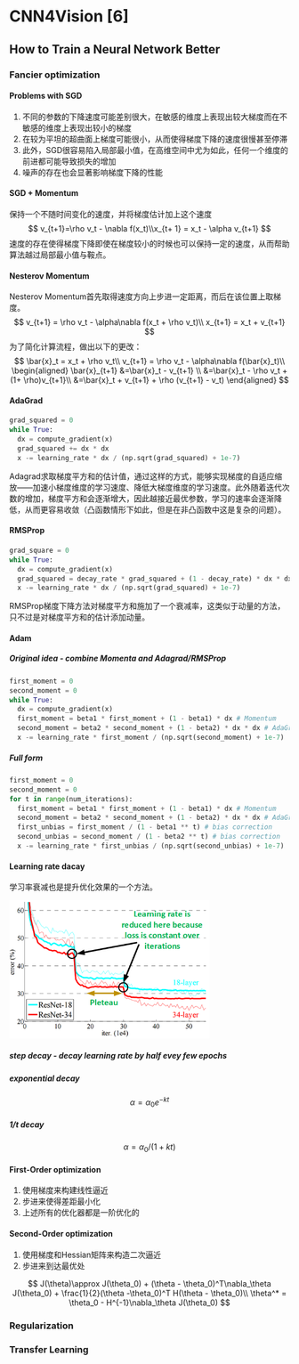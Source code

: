 # CNN4Vision [6]

## How to Train a Neural Network Better

### Fancier optimization

#### Problems with SGD

1. 不同的参数的下降速度可能差别很大，在敏感的维度上表现出较大梯度而在不敏感的维度上表现出较小的梯度
2. 在较为平坦的超曲面上梯度可能很小，从而使得梯度下降的速度很慢甚至停滞
3. 此外，SGD很容易陷入局部最小值，在高维空间中尤为如此，任何一个维度的前进都可能导致损失的增加
4. 噪声的存在也会显著影响梯度下降的性能

#### SGD + Momentum

保持一个不随时间变化的速度，并将梯度估计加上这个速度
$$
v_{t+1}=\rho v_t - \nabla f(x_t)\\x_{t+ 1} = x_t - \alpha v_{t+1}
$$
速度的存在使得梯度下降即使在梯度较小的时候也可以保持一定的速度，从而帮助算法越过局部最小值与鞍点。

#### Nesterov Momentum

Nesterov Momentum首先取得速度方向上步进一定距离，而后在该位置上取梯度。
$$
v_{t+1} = \rho v_t - \alpha\nabla f(x_t + \rho v_t)\\
x_{t+1} = x_t + v_{t+1}
$$
为了简化计算流程，做出以下的更改：
$$
\bar{x}_t = x_t + \rho v_t\\
v_{t+1} = \rho v_t - \alpha\nabla f(\bar{x}_t)\\
\begin{aligned}
\bar{x}_{t+1} &=\bar{x}_t - v_{t+1} \\
&=\bar{x}_t - \rho v_t + (1+ \rho)v_{t+1}\\
&=\bar{x}_t + v_{t+1} + \rho (v_{t+1} - v_t)
\end{aligned}
$$

#### AdaGrad

```python
grad_squared = 0
while True:
  dx = compute_gradient(x)
  grad_squared += dx * dx
  x -= learning_rate * dx / (np.sqrt(grad_squared) + 1e-7)
```

Adagrad求取梯度平方和的估计值，通过这样的方式，能够实现梯度的自适应缩放——加速小梯度维度的学习速度、降低大梯度维度的学习速度。此外随着迭代次数的增加，梯度平方和会逐渐增大，因此越接近最优参数，学习的速率会逐渐降低，从而更容易收敛（凸函数情形下如此，但是在非凸函数中这是复杂的问题）。

#### RMSProp

```python
grad_square = 0
while True:
  dx = compute_gradient(x)
  grad_squared = decay_rate * grad_squared + (1 - decay_rate) * dx * dx
  x -= learning_rate * dx / (np.sqrt(grad_squared) + 1e-7)
```

RMSProp梯度下降方法对梯度平方和施加了一个衰减率，这类似于动量的方法，只不过是对梯度平方和的估计添加动量。

#### Adam

##### Original idea - combine Momenta and Adagrad/RMSProp

```python
first_moment = 0
second_moment = 0
while True:
  dx = compute_gradient(x)
  first_moment = beta1 * first_moment + (1 - beta1) * dx # Momentum
  second_moment = beta2 * second_moment + (1 - beta2) * dx * dx # AdaGrad/RMSProp
  x -= learning_rate * first_moment / (np.sqrt(second_moment) + 1e-7)
```

##### Full form

```python
first_moment = 0
second_moment = 0
for t in range(num_iterations):
  first_moment = beta1 * first_moment + (1 - beta1) * dx # Momentum
  second_moment = beta2 * second_moment + (1 - beta2) * dx * dx # AdaGrad/RMSProp
  first_unbias = first_moment / (1 - beta1 ** t) # bias correction
  second_unbias = second_moment / (1 - beta2 ** t) # bias correction
  x -= learning_rate * first_unbias / (np.sqrt(second_unbias) + 1e-7)
```

#### Learning rate dacay

学习率衰减也是提升优化效果的一个方法。

<img src="./CNN4Vision [6].assets/1*v8X32qzjxXowNuAvncl-ZA.png" alt="查看源图像" style="zoom:67%;" />

##### step decay - decay learning rate by half evey few epochs

##### exponential decay

$$
\alpha = \alpha_0 e^{-kt}
$$

##### 1/t decay

$$
\alpha = \alpha_0 / (1 + kt)
$$

#### First-Order optimization

1. 使用梯度来构建线性逼近
2. 步进来使得差距最小化
3. 上述所有的优化器都是一阶优化的

#### Second-Order optimization

1. 使用梯度和Hessian矩阵来构造二次逼近
2. 步进来到达最优处

$$
J(\theta)\approx J(\theta_0) + (\theta - \theta_0)^T\nabla_\theta J(\theta_0) + \frac{1}{2}(\theta -\theta_0)^T H(\theta - \theta_0)\\
\theta^* = \theta_0 - H^{-1}\nabla_\theta J(\theta_0)
$$

### Regularization



### Transfer Learning

